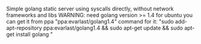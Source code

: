 Simple golang static server using syscalls directly, without network frameworks and libs
WARNING: need golang version >= 1.4
for ubuntu you can get it from ppa "ppa:evarlast/golang1.4"
command for it:
"sudo add-apt-repository ppa:evarlast/golang1.4 && sudo apt-get update && sudo apt-get install golang "